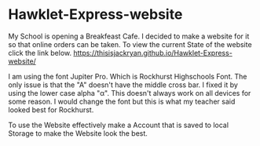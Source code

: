 # Hawklet-Express-website

My School is opening a Breakfeast Cafe. I decided to make a website for it so that online orders can be taken. 
To view the current State of the website click the link below. 
https://thisisjackryan.github.io/Hawklet-Express-website/ 

I am using the font Jupiter Pro. Which is Rockhurst Highschools Font. The only issue is that the "A" doesn't have the middle cross bar. I fixed it by using the lower case alpha "α". This doesn't always work on all devices for some reason. I would change the font but this is what my teacher said looked best for Rockhurst. 

To use the Website effectively make a Account that is saved to local Storage to make the Website look the best.
